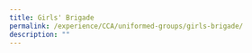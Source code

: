 ```yaml
---
title: Girls' Brigade
permalink: /experience/CCA/uniformed-groups/girls-brigade/
description: ""
---
```


